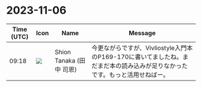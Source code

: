 # 2023-11-06

|Time (UTC)|Icon|Name|Message|
|---|---|---|---|
|09:18|![](https://avatars.slack-edge.com/2023-10-28/6103676782118_352af4a70932c9cb39c6_72.png)|Shion Tanaka (田中 司恩)|今更ながらですが、Vivliostyle入門本のP169-170に書いてましたね。まだまだ本の読み込みが足りなかったです。もっと活用せねばー。|
